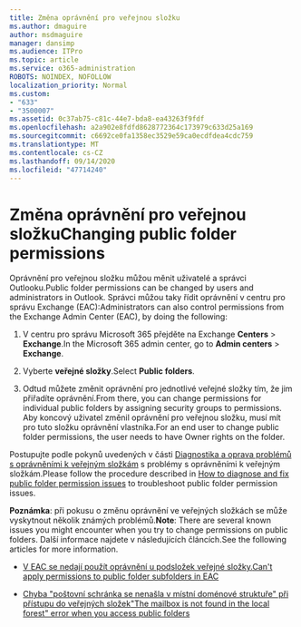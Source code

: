 ```yaml
---
title: Změna oprávnění pro veřejnou složku
ms.author: dmaguire
author: msdmaguire
manager: dansimp
ms.audience: ITPro
ms.topic: article
ms.service: o365-administration
ROBOTS: NOINDEX, NOFOLLOW
localization_priority: Normal
ms.custom:
- "633"
- "3500007"
ms.assetid: 0c37ab75-c81c-44e7-bda8-ea43263f9fdf
ms.openlocfilehash: a2a902e8fdfd8628772364c173979c633d25a169
ms.sourcegitcommit: c6692ce0fa1358ec3529e59ca0ecdfdea4cdc759
ms.translationtype: MT
ms.contentlocale: cs-CZ
ms.lasthandoff: 09/14/2020
ms.locfileid: "47714240"
---
```

# <a name="changing-public-folder-permissions"></a><span data-ttu-id="49324-102">Změna oprávnění pro veřejnou složku</span><span class="sxs-lookup"><span data-stu-id="49324-102">Changing public folder permissions</span></span>

<span data-ttu-id="49324-103">Oprávnění pro veřejnou složku můžou měnit uživatelé a správci Outlooku.</span><span class="sxs-lookup"><span data-stu-id="49324-103">Public folder permissions can be changed by users and administrators in Outlook.</span></span> <span data-ttu-id="49324-104">Správci můžou taky řídit oprávnění v centru pro správu Exchange (EAC):</span><span class="sxs-lookup"><span data-stu-id="49324-104">Administrators can also control permissions from the Exchange Admin Center (EAC), by doing the following:</span></span>
  
1. <span data-ttu-id="49324-105">V centru pro správu Microsoft 365 přejděte na Exchange **Centers** \> **Exchange**.</span><span class="sxs-lookup"><span data-stu-id="49324-105">In the Microsoft 365 admin center, go to **Admin centers** \> **Exchange**.</span></span>

2. <span data-ttu-id="49324-106">Vyberte **veřejné složky**.</span><span class="sxs-lookup"><span data-stu-id="49324-106">Select **Public folders**.</span></span>

3. <span data-ttu-id="49324-107">Odtud můžete změnit oprávnění pro jednotlivé veřejné složky tím, že jim přiřadíte oprávnění.</span><span class="sxs-lookup"><span data-stu-id="49324-107">From there, you can change permissions for individual public folders by assigning security groups to permissions.</span></span> <span data-ttu-id="49324-108">Aby koncový uživatel změnil oprávnění pro veřejnou složku, musí mít pro tuto složku oprávnění vlastníka.</span><span class="sxs-lookup"><span data-stu-id="49324-108">For an end user to change public folder permissions, the user needs to have Owner rights on the folder.</span></span>

<span data-ttu-id="49324-109">Postupujte podle pokynů uvedených v části [Diagnostika a oprava problémů s oprávněními k veřejným složkám](https://docs.microsoft.com/exchange/troubleshoot/public-folders/public-folder-permission-issues) s problémy s oprávněními k veřejným složkám.</span><span class="sxs-lookup"><span data-stu-id="49324-109">Please follow the procedure described in [How to diagnose and fix public folder permission issues](https://docs.microsoft.com/exchange/troubleshoot/public-folders/public-folder-permission-issues) to troubleshoot public folder permission issues.</span></span>

<span data-ttu-id="49324-110">**Poznámka**: při pokusu o změnu oprávnění ve veřejných složkách se může vyskytnout několik známých problémů.</span><span class="sxs-lookup"><span data-stu-id="49324-110">**Note**: There are several known issues you might encounter when you try to change permissions on public folders.</span></span> <span data-ttu-id="49324-111">Další informace najdete v následujících článcích.</span><span class="sxs-lookup"><span data-stu-id="49324-111">See the following articles for more information.</span></span>

- [<span data-ttu-id="49324-112">V EAC se nedají použít oprávnění u podsložek veřejné složky.</span><span class="sxs-lookup"><span data-stu-id="49324-112">Can't apply permissions to public folder subfolders in EAC</span></span>](https://docs.microsoft.com/exchange/troubleshoot/public-folders/can%E2%80%99t-apply-permissions-public-folder-subfolders)

- [<span data-ttu-id="49324-113">Chyba "poštovní schránka se nenašla v místní doménové struktuře" při přístupu do veřejných složek</span><span class="sxs-lookup"><span data-stu-id="49324-113">"The mailbox is not found in the local forest" error when you access public folders</span></span>](https://docs.microsoft.com/exchange/troubleshoot/public-folders/mailbox-not-found-local-forest-public-folder)
